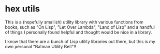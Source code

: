 # hex utils

This is a (hopefully smallish) utility library with various functions from
books, such as "On Lisp", "Let Over Lambda", "Land of Lisp" and a handful of
things I personally found helpful and thought would be nice in a library.

I know that there are a bunch of Lisp utility libraries out there, but this is
my own personal "Batman Utility Belt"!!
